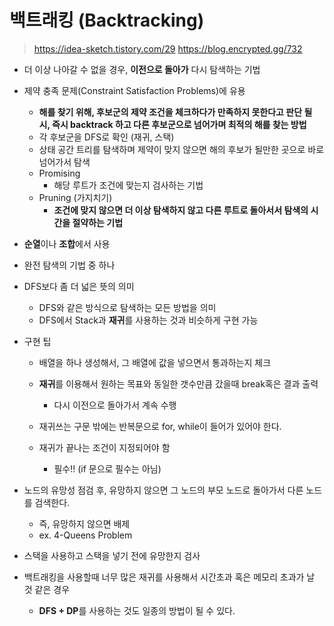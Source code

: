 # 백트래킹 (Backtracking)
> https://idea-sketch.tistory.com/29
> https://blog.encrypted.gg/732

- 더 이상 나아갈 수 없을 경우, **이전으로 돌아가** 다시 탐색하는 기법

- 제약 충족 문제(Constraint Satisfaction Problems)에 유용

    - **해를 찾기 위해, 후보군의 제약 조건을 체크하다가 만족하지 못한다고 판단 될 시, 즉시 backtrack 하고 다른 후보군으로 넘어가며 최적의 해를 찾는 방법**
    - 각 후보군을 DFS로 확인 (재귀, 스택)
    - 상태 공간 트리를 탐색하며 제약이 맞지 않으면 해의 후보가 될만한 곳으로 바로 넘어가서 탐색
    - Promising
        - 해당 루트가 조건에 맞는지 검사하는 기법
    - Pruning (가지치기)
        - **조건에 맞지 않으면 더 이상 탐색하지 않고 다른 루트로 돌아서서 탐색의 시간을 절약하는 기법**

- **순열**이나 **조합**에서 사용

- 완전 탐색의 기법 중 하나

- DFS보다 좀 더 넓은 뜻의 의미

    - DFS와 같은 방식으로 탐색하는 모든 방법을 의미
    - DFS에서 Stack과 **재귀**를 사용하는 것과 비슷하게 구현 가능

- 구현 팁
    - 배열을 하나 생성해서, 그 배열에 값을 넣으면서 통과하는지 체크
    - **재귀**를 이용해서 원하는 목표와 동일한 갯수만큼 갔을때 break혹은 결과 출력
        - 다시 이전으로 돌아가서 계속 수행
    
    - 재귀쓰는 구문 밖에는 반복문으로 for, while이 들어가 있어야 한다.
    - 재귀가 끝나는 조건이 지정되어야 함
      - 필수!! (if 문으로 필수는 아님)
    
- 노드의 유망성 점검 후, 유망하지 않으면 그 노드의 부모 노드로 돌아가서 다른 노드를 검색한다.

    - 즉, 유망하지 않으면 배제
    - ex. 4-Queens Problem

- 스택을 사용하고 스택을 넣기 전에 유망한지 검사

- 백트래킹을 사용할때 너무 많은 재귀를 사용해서 시간초과 혹은 메모리 초과가 날 것 같은 경우

    - **DFS + DP**를 사용하는 것도 일종의 방법이 될 수 있다.

        